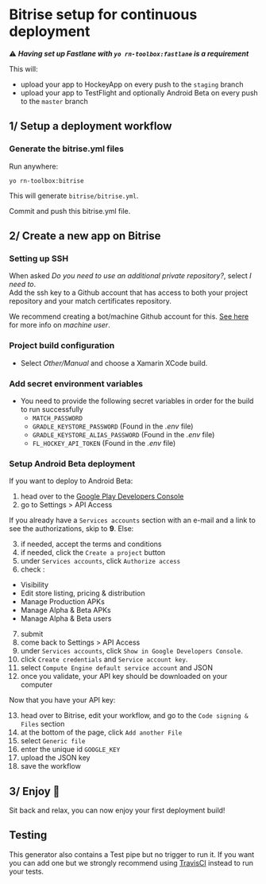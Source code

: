 # Bitrise setup for continuous deployment

:warning: ***Having set up Fastlane with `yo rn-toolbox:fastlane` is a requirement***

This will:
* upload your app to HockeyApp on every push to the `staging` branch
* upload your app to TestFlight and optionally Android Beta on every push to the `master` branch

## 1/ Setup a deployment workflow

### Generate the bitrise.yml files

Run anywhere:
```
yo rn-toolbox:bitrise
```

This will generate `bitrise/bitrise.yml`.

Commit and push this bitrise.yml file.

## 2/ Create a new app on Bitrise

### Setting up SSH

When asked *Do you need to use an additional private repository?*, select *I need to*.  
Add the ssh key to a Github account that has access to both your project repository and your match certificates repository.

We recommend creating a bot/machine Github account for this. [See here](https://developer.github.com/guides/managing-deploy-keys/#machine-users) for more info on *machine user*.

### Project build configuration

- Select *Other/Manual* and choose a Xamarin XCode build.

### Add secret environment variables

- You need to provide the following secret variables in order for the build to run successfully
  - `MATCH_PASSWORD`
  - `GRADLE_KEYSTORE_PASSWORD` (Found in the *.env* file)
  - `GRADLE_KEYSTORE_ALIAS_PASSWORD` (Found in the *.env* file)
  - `FL_HOCKEY_API_TOKEN` (Found in the *.env* file)
  
### Setup Android Beta deployment

If you want to deploy to Android Beta:

1. head over to the [Google Play Developers Console](https://play.google.com/apps/publish)
2. go to Settings > API Access

If you already have a `Services accounts` section with an e-mail and a link to see the authorizations, 
skip to **9**. Else:

3. if needed, accept the terms and conditions
4. if needed, click the `Create a project` button
5. under `Services accounts`, click `Authorize access`
6. check :
  * Visibility
  * Edit store listing, pricing & distribution
  * Manage Production APKs
  * Manage Alpha & Beta APKs
  * Manage Alpha & Beta users
7. submit
8. come back to Settings > API Access
9. under `Services accounts`, click `Show in Google Developers Console`.
10. click `Create credentials` and `Service account key`.
11. select `Compute Engine default service account` and JSON
12. once you validate, your API key should be downloaded on your computer

Now that you have your API key:

13. head over to Bitrise, edit your workflow, and go to the `Code signing & Files` section
14. at the bottom of the page, click `Add another File`
15. select `Generic file`
16. enter the unique id `GOOGLE_KEY`
17. upload the JSON key
18. save the workflow

## 3/ Enjoy :balloon:

Sit back and relax, you can now enjoy your first deployment build!

## Testing

This generator also contains a Test pipe but no trigger to run it. If you want you can add one but we strongly recommend using [TravisCI](../travisci/README.md) instead to run your tests.
